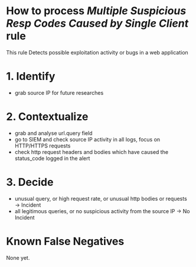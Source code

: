 # How to process *Multiple Suspicious Resp Codes Caused by Single Client* rule
This rule Detects possible exploitation activity or bugs in a web application

# 1. Identify
- grab source IP for future researches

# 2. Contextualize
- grab and analyse url.query field
- go to SIEM and check source IP activity in all logs, focus on HTTP/HTTPS requests
- check http request headers and bodies which have caused the status_code logged in the alert

# 3. Decide
- unusual query, or high request rate, or unusual http bodies or requests &rarr; Incident
- all legitimous queries, or no suspicious activity from the source IP &rarr; No Incident 

# Known False Negatives
None yet.
